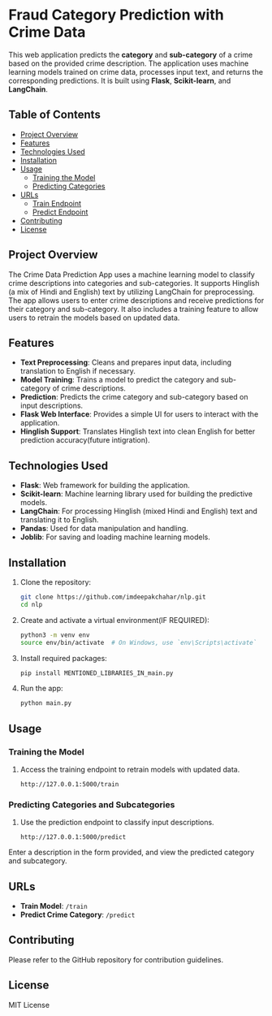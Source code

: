 # Fraud Category Prediction with Crime Data

This web application predicts the **category** and **sub-category** of a crime based on the provided crime description. The application uses machine learning models trained on crime data, processes input text, and returns the corresponding predictions. It is built using **Flask**, **Scikit-learn**, and **LangChain**.

## Table of Contents

- [Project Overview](#project-overview)
- [Features](#features)
- [Technologies Used](#technologies-used)
- [Installation](#installation)
- [Usage](#usage)
  - [Training the Model](#training-the-model)
  - [Predicting Categories](#predicting-categories)
- [URLs](#urls)
  - [Train Endpoint](#train-endpoint)
  - [Predict Endpoint](#predict-endpoint)
- [Contributing](#contributing)
- [License](#license)

## Project Overview

The Crime Data Prediction App uses a machine learning model to classify crime descriptions into categories and sub-categories. It supports Hinglish (a mix of Hindi and English) text by utilizing LangChain for preprocessing. The app allows users to enter crime descriptions and receive predictions for their category and sub-category. It also includes a training feature to allow users to retrain the models based on updated data.

## Features

- **Text Preprocessing**: Cleans and prepares input data, including translation to English if necessary.
- **Model Training**: Trains a model to predict the category and sub-category of crime descriptions.
- **Prediction**: Predicts the crime category and sub-category based on input descriptions.
- **Flask Web Interface**: Provides a simple UI for users to interact with the application.
- **Hinglish Support**: Translates Hinglish text into clean English for better prediction accuracy(future intigration).

## Technologies Used

- **Flask**: Web framework for building the application.
- **Scikit-learn**: Machine learning library used for building the predictive models.
- **LangChain**: For processing Hinglish (mixed Hindi and English) text and translating it to English.
- **Pandas**: Used for data manipulation and handling.
- **Joblib**: For saving and loading machine learning models.

## Installation

1. Clone the repository:
    ```bash
    git clone https://github.com/imdeepakchahar/nlp.git
    cd nlp
    ```

2. Create and activate a virtual environment(IF REQUIRED):
    ```bash
    python3 -m venv env
    source env/bin/activate  # On Windows, use `env\Scripts\activate`
    ```

3. Install required packages:
    ```bash
    pip install MENTIONED_LIBRARIES_IN_main.py
    ```

4. Run the app:
    ```bash
    python main.py
    ```

## Usage

### Training the Model
1. Access the training endpoint to retrain models with updated data.
    ```plaintext
    http://127.0.0.1:5000/train
    ```

### Predicting Categories and Subcategories
1. Use the prediction endpoint to classify input descriptions.
    ```plaintext
    http://127.0.0.1:5000/predict
    ```

Enter a description in the form provided, and view the predicted category and subcategory.

## URLs
- **Train Model**: `/train`
- **Predict Crime Category**: `/predict`

## Contributing
Please refer to the GitHub repository for contribution guidelines.

## License
MIT License
